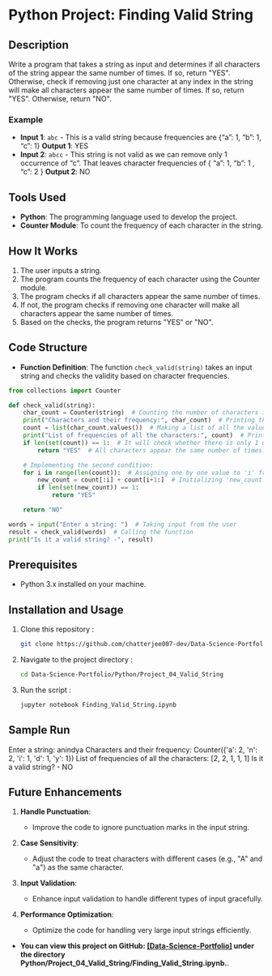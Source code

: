 # Python Project: Finding Valid String

## Description
Write a program that takes a string as input and determines if all characters of the string appear the same number of times. If so, return "YES". Otherwise, check if removing just one character at any index in the string will make all characters appear the same number of times. If so, return "YES". Otherwise, return "NO".

### Example
- **Input 1**: `abc` - This is a valid string because frequencies are {“a”: 1, “b”: 1, “c”: 1}
  **Output 1**: YES
- **Input 2**: `abcc` - This string is not valid as we can remove only 1 occurrence of “c”. That leaves character frequencies of { “a”: 1, “b”: 1 , “c”: 2 }
  **Output 2**: NO

## Tools Used
- **Python**: The programming language used to develop the project.
- **Counter Module**: To count the frequency of each character in the string.

## How It Works
1. The user inputs a string.
2. The program counts the frequency of each character using the Counter module.
3. The program checks if all characters appear the same number of times.
4. If not, the program checks if removing one character will make all characters appear the same number of times.
5. Based on the checks, the program returns "YES" or "NO".

## Code Structure
- **Function Definition**: The function `check_valid(string)` takes an input string and checks the validity based on character frequencies.

```python
from collections import Counter

def check_valid(string):
    char_count = Counter(string)  # Counting the number of characters in the input string
    print("Characters and their frequency:", char_count)  # Printing the dictionary
    count = list(char_count.values())  # Making a list of all the values (frequencies) in the dictionary 'char_count'
    print("List of frequencies of all the characters:", count)  # Printing the list
    if len(set(count)) == 1:  # It will check whether there is only 1 unique count in the set
        return "YES"  # All characters appear the same number of times.

    # Implementing the second condition:
    for i in range(len(count)):  # Assigning one by one value to 'i' from the list of values 'count' using a for loop.
        new_count = count[:i] + count[i+1:]  # Initializing 'new_count' which includes all values before 'i' and after 'i'.
        if len(set(new_count)) == 1:
            return "YES"

    return "NO"

words = input("Enter a string: ")  # Taking input from the user
result = check_valid(words)  # Calling the function
print("Is it a valid string? -", result)
```

## Prerequisites  
- Python 3.x installed on your machine.

## Installation and Usage
1. Clone this repository :
   ```bash
   git clone https://github.com/chatterjee007-dev/Data-Science-Portfolio.git
2. Navigate to the project directory :
   ```bash
   cd Data-Science-Portfolio/Python/Project_04_Valid_String
3. Run the script :
   ```bash
   jupyter notebook Finding_Valid_String.ipynb

## Sample Run
Enter a string: anindya
Characters and their frequency: Counter({'a': 2, 'n': 2, 'i': 1, 'd': 1, 'y': 1})
List of frequencies of all the characters: [2, 2, 1, 1, 1]
Is it a valid string? - NO

## Future Enhancements

1. **Handle Punctuation**:
   - Improve the code to ignore punctuation marks in the input string.

2. **Case Sensitivity**:
   - Adjust the code to treat characters with different cases (e.g., "A" and "a") as the same character.

3. **Input Validation**:
   - Enhance input validation to handle different types of input gracefully.

4. **Performance Optimization**:
   - Optimize the code for handling very large input strings efficiently.

- **You can view this project on GitHub: [[Data-Science-Portfolio]](https://github.com/chatterjee007-dev/Data-Science-Portfolio/tree/main) under the directory Python/Project_04_Valid_String/Finding_Valid_String.ipynb.**.
